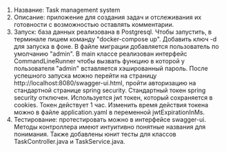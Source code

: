 1. Название: Task management system
2. Описание: приложение для создания задач и отслеживания их готовности с возможностью оставлять комментарии.
3. Запуск: база данных реализована в Postgresql. Чтобы запустить, в терминале пишем команду "docker-compose up". Добавить ключ -d для запуска в фоне. В файле миграции добавляется пользователь по умолчанию "admin". В main классе реализован интерфейс CommandLineRunner чтобы вызвать функцию в которой у пользователя "admin" вставляется хэшированный пароль. После успешного запуска можно перейти на страницу http://localhost:8080/swagger-ui.html, пройти авторизацию на стандартной странице spring security. Стандартный токен spring security отключен. Используется jwt токен, который сохраняется в cookies. Токен действует 1 час. Изменить время действия токена можно в файле application.yaml в переменной jwtExpirationInMs.
4. Тестирование: протестировать можно в интерфейсе swagger-ui. Методы контроллера имеют интуитивно понятные названия для понимания. Также добавлены юнит тесты для классов TaskController.java и TaskService.java.
